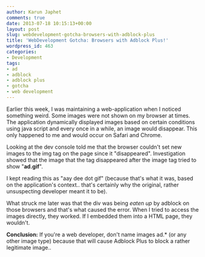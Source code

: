 ```yaml
---
author: Karun Japhet
comments: true
date: 2013-07-18 10:15:13+00:00
layout: post
slug: webdevelopment-gotcha-browsers-with-adblock-plus
title: 'WebDevelopment Gotcha: Browsers with Adblock Plus!'
wordpress_id: 463
categories:
- Development
tags:
- ad
- adblock
- adblock plus
- gotcha
- web development
---
```


Earlier this week, I was maintaining a web-application when I noticed something weird. Some images were not shown on my browser at times. The application dynamically displayed images based on certain conditions using java script and every once in a while, an image would disappear. This only happened to me and would occur on Safari and Chrome.

Looking at the dev console told me that the browser couldn't set new images to the img tag on the page since it "disappeared". Investigation showed that the image that the tag disappeared after the image tag tried to show "**ad.gif**".

I kept reading this as "aay dee dot gif" (because that's what it was, based on the application's context.. that's certainly why the original, rather unsuspecting developer meant it to be).

What struck me later was that the div was being _eaten up_ by adblock on those browsers and that's what caused the error. When I tried to access the images directly, they worked. If I embedded them into a HTML page, they wouldn't.

**Conclusion:** If you're a web developer, don't name images ad.* (or any other image type) because that will cause Adblock Plus to block a rather legitimate image..
